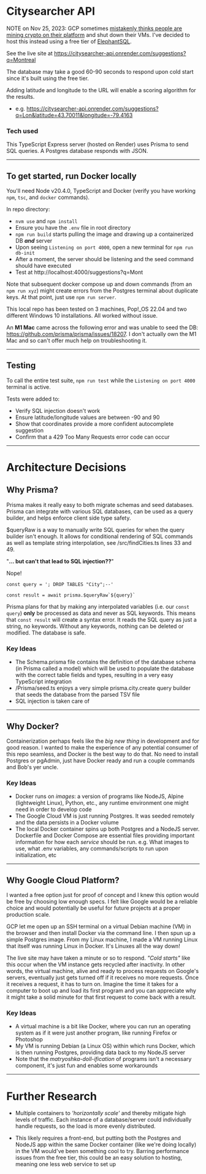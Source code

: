 # Citysearcher API

NOTE on Nov 25, 2023: GCP sometimes [mistakenly thinks people are mining crypto on their platform](https://www.google.com/search?client=firefox-b-d&q=gcp+project+stopped+because+cryptocurrency) and shut down their VMs. I've decided to host this instead using a free tier of [ElephantSQL](https://www.elephantsql.com/).

See the live site at https://citysearcher-api.onrender.com/suggestions?q=Montreal

The database may take a good 60-90 seconds to respond upon cold start since it's built using the free tier.

Adding latitude and longitude to the URL will enable a scoring algorithm for the results.

-   e.g. https://citysearcher-api.onrender.com/suggestions?q=Lon&latitude=43.70011&longitude=-79.4163

### Tech used

This TypeScript Express server (hosted on Render) uses Prisma to send SQL queries. A Postgres database responds with JSON.

---

## To get started, run Docker locally

You'll need Node v20.4.0, TypeScript and Docker (verify you have working `npm`, `tsc`, and `docker` commands).

In repo directory:

-   `nvm use` and `npm install`
-   Ensure you have the `.env` file in root directory
-   `npm run build` starts pulling the image and drawing up a containerized DB **_and_** server
-   Upon seeing `Listening on port 4000`, open a new terminal for `npm run db-init`
-   After a moment, the server should be listening and the seed command should have executed
-   Test at http://localhost:4000/suggestions?q=Mont

Note that subsequent docker compose up and down commands (from an `npm run xyz`) might create errors from the Postgres terminal about duplicate keys. At that point, just use `npm run server`.

This local repo has been tested on 3 machines, Pop!\_OS 22.04 and two different Windows 10 installations. All worked without issue.

An **M1 Mac** came across the following error and was unable to seed the DB: https://github.com/prisma/prisma/issues/18207. I don't actually own the M1 Mac and so can't offer much help on troubleshooting it.

---

## Testing

To call the entire test suite, `npm run test` while the `Listening on port 4000` terminal is active.

Tests were added to:

-   Verify SQL injection doesn't work
-   Ensure latitude/longitude values are between -90 and 90
-   Show that coordinates provide a more confident autocomplete suggestion
-   Confirm that a 429 Too Many Requests error code can occur

---

# Architecture Decisions

## Why Prisma?

Prisma makes it really easy to both migrate schemas and seed databases. Prisma can integrate with various SQL databases, can be used as a query builder, and helps enforce client side type safety.

$queryRaw is a way to manually write SQL queries for when the query builder isn't enough. It allows for conditional rendering of SQL commands as well as template string interpolation, see /src/findCities.ts lines 33 and 49.

"**... but can't that lead to SQL injection??**"

Nope!

```
const query = '; DROP TABLES "City";--'

const result = await prisma.$queryRaw`${query}`
```

Prisma plans for that by making any interpolated variables (i.e. our `const query`) **only** be processed as data and never as SQL keywords. This means that `const result` will create a syntax error. It reads the SQL query as just a string, no keywords. Without any keywords, nothing can be deleted or modified. The database is safe.

### Key Ideas

-   The Schema.prisma file contains the definition of the database schema (in Prisma called a model) which will be used to populate the database with the correct table fields and types, resulting in a very easy TypeScript integration
-   /Prisma/seed.ts enjoys a very simple prisma.city.create query builder that seeds the database from the parsed TSV file
-   SQL injection is taken care of

---

## Why Docker?

Containerization perhaps feels like the _big new thing_ in development and for good reason. I wanted to make the experience of any potential consumer of this repo seamless, and Docker is the best way to do that. No need to install Postgres or pgAdmin, just have Docker ready and run a couple commands and Bob's yer uncle.

### Key Ideas

-   Docker runs on _images_: a version of programs like NodeJS, Alpine (lightweight Linux), Python, etc., any runtime environment one might need in order to develop code
-   The Google Cloud VM is just running Postgres. It was seeded remotely and the data persists in a Docker volume
-   The local Docker container spins up both Postgres and a NodeJS server. Dockerfile and Docker Compose are essential files providing important information for how each _service_ should be run. e.g. What images to use, what .env variables, any commands/scripts to run upon initialization, etc

---

## Why Google Cloud Platform?

I wanted a free option just for proof of concept and I knew this option would be free by choosing low enough specs. I felt like Google would be a reliable choice and would potentially be useful for future projects at a proper production scale.

GCP let me open up an SSH terminal on a virtual Debian machine (VM) in the browser and then install Docker via the command line. I then spun up a simple Postgres image. From my Linux machine, I made a VM running Linux that itself was running Linux in Docker. It's Linuxes all the way down!

The live site may have taken a minute or so to respond. _"Cold starts"_ like this occur when the VM instance gets recycled after inactivity. In other words, the virtual machine, alive and ready to process requests on Google's servers, eventually just gets turned off if it receives no more requests. Once it receives a request, it has to turn on. Imagine the time it takes for a computer to boot up and load its first program and you can appreciate why it might take a solid minute for that first request to come back with a result.

### Key Ideas

-   A virtual machine is a bit like Docker, where you can run an operating system as if it were just another program, like running Firefox or Photoshop
-   My VM is running Debian (a Linux OS) within which runs Docker, which is then running Postgres, providing data back to my NodeJS server
-   Note that the _matryoshka-doll-ification_ of programs isn't a necessary component, it's just fun and enables some workarounds

---

# Further Research

-   Multiple containers to _'horizontally scale'_ and thereby mitigate high levels of traffic. Each instance of a database/server could individually handle requests, so the load is more evenly distributed.

-   This likely requires a front-end, but putting both the Postgres and NodeJS app within the same Docker container (like we're doing locally) in the VM would've been something cool to try. Barring performance issues from the free tier, this could be an easy solution to hosting, meaning one less web service to set up
